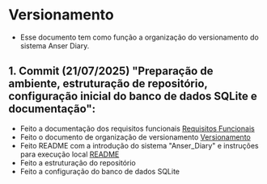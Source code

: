 # Versionamento
- Esse documento tem como função a organização do versionamento do sistema Anser Diary. 

## 1. Commit (21/07/2025) "Preparação de ambiente, estruturação de repositório, configuração inicial do banco de dados SQLite e documentação":

- Feito a documentação dos requisitos funcionais <a href='/docs/requisitos_funcionais.md'>Requisitos Funcionais</a>
- Feito o documento de organização de versionamento <a href='/docs/versionamento.md'>Versionamento</a>
- Feito README com a introdução do sistema "Anser_Diary" e instruções para execução local <a href='/README.md'>README</a>
- Feito a estruturação do repositório
- Feito a configuração do banco de dados SQLite
